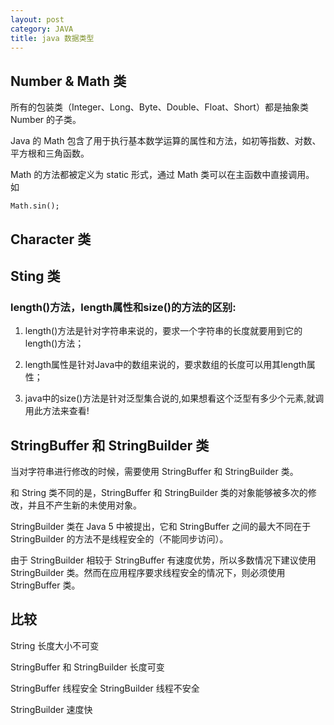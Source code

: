 ```yaml
---
layout: post
category: JAVA
title: java 数据类型
---
```

## Number & Math 类
所有的包装类（Integer、Long、Byte、Double、Float、Short）都是抽象类 Number 的子类。

Java 的 Math 包含了用于执行基本数学运算的属性和方法，如初等指数、对数、平方根和三角函数。

Math 的方法都被定义为 static 形式，通过 Math 类可以在主函数中直接调用。
如

    Math.sin();

## Character 类

## Sting 类
### length()方法，length属性和size()的方法的区别:

 1. length()方法是针对字符串来说的，要求一个字符串的长度就要用到它的length()方法；

 2. length属性是针对Java中的数组来说的，要求数组的长度可以用其length属性；

 3. java中的size()方法是针对泛型集合说的,如果想看这个泛型有多少个元素,就调用此方法来查看!

## StringBuffer 和 StringBuilder 类
当对字符串进行修改的时候，需要使用 StringBuffer 和 StringBuilder 类。

和 String 类不同的是，StringBuffer 和 StringBuilder 类的对象能够被多次的修改，并且不产生新的未使用对象。

StringBuilder 类在 Java 5 中被提出，它和 StringBuffer 之间的最大不同在于 StringBuilder 的方法不是线程安全的（不能同步访问）。

由于 StringBuilder 相较于 StringBuffer 有速度优势，所以多数情况下建议使用 StringBuilder 类。然而在应用程序要求线程安全的情况下，则必须使用 StringBuffer 类。

## 比较
String 长度大小不可变

StringBuffer 和 StringBuilder 长度可变

StringBuffer 线程安全 StringBuilder 线程不安全

StringBuilder 速度快

